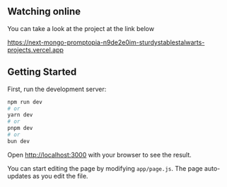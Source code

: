 ## Watching online

You can take a look at the project at the link below

https://next-mongo-promptopia-n9de2e0im-sturdystablestalwarts-projects.vercel.app

## Getting Started

First, run the development server:

```bash
npm run dev
# or
yarn dev
# or
pnpm dev
# or
bun dev
```

Open [http://localhost:3000](http://localhost:3000) with your browser to see the result.

You can start editing the page by modifying `app/page.js`. The page auto-updates as you edit the file.
